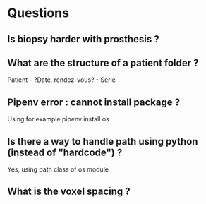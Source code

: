 # Questions

## Is biopsy harder with prosthesis ?

## What are the structure of a patient folder ?
Patient - ?Date, rendez-vous? - Serie

## Pipenv error : cannot install package ?
Using for example pipenv install os

## Is there a way to handle path using python (instead of "hardcode") ?
Yes, using path class of os module

## What is the voxel spacing ?
